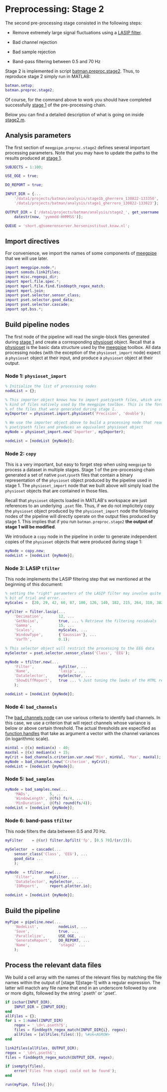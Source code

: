 Preprocessing: Stage 2
===

The second pre-processing stage consisted in the following steps:

* Remove extremely large signal fluctuations using a [LASIP filter][lasip].

* Bad channel rejection

* Bad sample rejection

* Band-pass filtering between 0.5 and 70 Hz

[lasip]: http://www.cs.tut.fi/~lasip/

Stage 2 is implemented in script [batman.preproc.stage2][stage2]. Thus, to
reproduce stage 2 simply run in MATLAB:

[stage2]: ./stage2.m

````matlab
batman.setup;
batman.preproc.stage2;
````

Of course, for the command above to work you should have completed 
successfully [stage 1][stage1-doc] of the pre-processing chain.

[stage1-doc]: ./stage1.md

Below you can find a detailed description of what is going on inside 
[stage2.m][stage2].

[stage2]: ./+batman/+preproc/stage2.m


## Analysis parameters

The first section of `meegpipe.preproc.stage2` defines several important
 processing parameters. Note that you may have to update the paths to the 
results produced at [stage 1][stage1-doc].


````matlab
SUBJECTS = 1:100;

USE_OGE = true;

DO_REPORT = true;

INPUT_DIR = {...
    '/data1/projects/batman/analysis/stage1b_gherrero_130822-133350', ...
    '/data1/projects/batman/analysis/stage1_gherrero_130822-133023'};

OUTPUT_DIR = ['/data1/projects/batman/analysis/stage2_', get_username '_' ...
    datestr(now, 'yymmdd-HHMMSS')];

QUEUE = 'short.q@somerenserver.herseninstituut.knaw.nl';
```` 

## Import directives

For convenience, we import the names of some components of 
[meegpipe][meegpipe] that we will use later.

[meegpipe]: http://germangh.com/meegpipe

````matlab
import meegpipe.node.*;
import somsds.link2files;
import misc.regexpi_dir;
import mperl.file.spec.*;
import mperl.file.find.finddepth_regex_match;
import mperl.join;
import pset.selector.sensor_class;
import pset.selector.good_data;
import pset.selector.cascade;
import spt.bss.*;
````

## Build pipeline nodes

The first node of the pipeline will read the single-block files generated 
during [stage 1][stage1-doc] and create a corresponding 
[physioset][physioset] object. Recall that a [physioset][physioset] is the
 basic data structure used by the [meegpipe][meegpipe] toolbox. All data 
processing nodes (with the exception of the `physioset_import` node) expect
a `physioset` object at their input, and produce a `physioset` object at 
their output.

[physioset]: https://github.com/germangh/matlab_physioset
[meegpipe]: https://github.com/germangh/meegpipe



### Node 1: `physioset_import`

````matlab
% Initialize the list of processing nodes
nodeList = {};

% This importer object knows how to import pset/pseth files, which are the 
% kind of files natively used by the meegpipe toolbox. This is the format 
% of the files that were generated during stage 1.
myImporter = physioset.import.physioset('Precision', 'double');

% We use the importer object above to build a processing node that reads 
% pset/pseth files and produces an equivalent physioset object
myNode = physioset_import.new('Importer', myImporter);

nodeList = [nodeList {myNode}];
````

### Node 2: `copy`

This is a very important, but easy to forget step when using `meegpipe` to 
process a dataset in multiple stages. Stage 1 of the pre-processing chain
generated a set of native `pset/pseth` files that contain a binary 
representation of the `physioset` object produced by the pipeline used in
stage 1. The `physioset_import` node that we built above will simply load
 the `physioset` objects that are contained in those files. 

Recall that `physioset` objects loaded in MATLAB's workspace are just 
references to an underlying `.pset` file. Thus, if we do not implicitely 
copy the `physioset` object produced by the `physioset_import` node the 
following nodes of the pipeline will directly operate on the output files
produced by stage 1. This implies that if you run `batman.preproc.stage2` 
__the output of stage 1 will be modified__. 

We introduce a `copy` node in the pipeline in order to generate independent 
copies of the `physioset` objects that were produced during stage 1:

````matlab
myNode = copy.new;
nodeList = [nodeList {myNode}];
````

### Node 3: LASIP `tfilter`

This node implements the LASIP filtering step that we mentioned at the
beginning of this document:

````matlab
% setting the "right" parameters of the LASIP filter may involve quite a
% bit of trial and error...
myScales =  [20, 29, 42, 60, 87, 100, 126, 140, 182, 215, 264, 310, 382];

myFilter = filter.lasip(...
    'Decimation',       12, ...
    'GetNoise',         true, ... % Retrieve the filtering residuals
    'Gamma',            15, ...
    'Scales',           myScales, ...
    'WindowType',       {'Gaussian'}, ...
    'VarTh',            0.1);

% This selector object will restrict the processing to the EEG data
mySelector = pset.selector.sensor_class('Class', 'EEG');

myNode = tfilter.new(...
    'Filter',           myFilter, ...
    'Name',             'lasip', ...
    'DataSelector',     mySelector, ...
    'ShowDiffReport',   true ... % Just tuning the looks of the HTML report
    );

nodeList = [nodeList {myNode}];
````

### Node 4: `bad_channels`

The [bad_channels node][bad_channels] can use various criteria to identify
 bad channels. In this case, we use a criterion that will reject channels 
whose variance is below or above certain threshold. The actual thresholds 
are especified as [function handles][function_handle] that take as argument
a vector with the channel variances (in logarithmic scale).

[bad_channels]: https://github.com/germangh/meegpipe/blob/master/%2Bmeegpipe/%2Bnode/%2Bbad_channels/README.md
[function_handle]: http://www.mathworks.nl/help/matlab/ref/function_handle.html

````matlab
minVal = @(x) median(x) - 40;
maxVal = @(x) median(x) + 15;
myCrit = bad_channels.criterion.var.new('Min', minVal, 'Max', maxVal);
myNode = bad_channels.new('Criterion', myCrit);
nodeList = [nodeList {myNode}];
````

### Node 5: `bad_samples`

````matlab
myNode = bad_samples.new(...
    'MADs',         5, ...
    'WindowLength', @(fs) fs/4, ...
    'MinDuration',  @(fs) round(fs/4));
nodeList = [nodeList {myNode}];
````

### Node 6: band-pass `tfilter`

This node filters the data between 0.5 and 70 Hz.

````matlab
myFilter    = @(sr) filter.bpfilt('fp', [0.5 70]/(sr/2));

mySelector  = cascade(...
    sensor_class('Class', 'EEG'), ...
    good_data ...
    );

myNode  = tfilter.new(...
    'Filter',       myFilter, ...
    'DataSelector', mySelector, ...
    'IOReport',     report.plotter.io);

nodeList = [nodeList {myNode}];
````


## Build the pipeline

````matlab
myPipe = pipeline.new(...
    'NodeList',         nodeList, ...
    'Save',             true, ...
    'Parallelize',      USE_OGE, ...
    'GenerateReport',   DO_REPORT, ...
    'Name',             'stage2' ...
    );
````


## Process the relevant data files

We build a cell array with the names of the relevant files by matching 
the file names within the output of [stage 1][stage-1] with a regular 
expression. The latter will mactch any file name that end in an underscore
followed by one or more digits, followed by the string '.pseth' or '.pset'.

````matlab
if ischar(INPUT_DIR),
    INPUT_DIR = {INPUT_DIR};
end
allFiles = {};
for i = 1:numel(INPUT_DIR)
    regex = '_\d+\.pseth?$';
    files = finddepth_regex_match(INPUT_DIR{i}, regex);
    allFiles = [allFiles;files(:)]; %#ok<AGROW>
end

link2files(allFiles, OUTPUT_DIR);
regex = '_\d+\.pseth$';
files = finddepth_regex_match(OUTPUT_DIR, regex);

if isempty(files),
    error('Files from stage1 could not be found');
end

run(myPipe, files{:});

````

